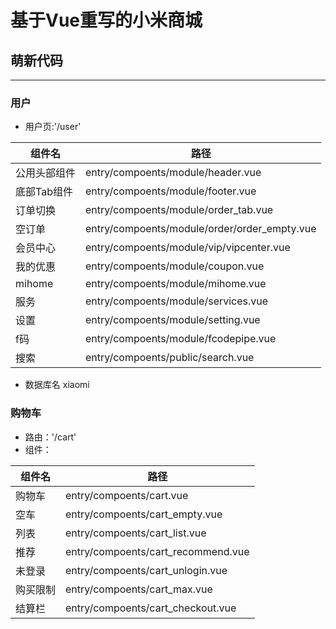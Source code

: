 # 基于Vue重写的小米商城

## 萌新代码

----

### 用户

* 用户页:'/user'

|组件名|路径|
|-|-|
|公用头部组件|entry/compoents/module/header.vue|
|底部Tab组件|entry/compoents/module/footer.vue|
|订单切换|entry/compoents/module/order_tab.vue|
|空订单|entry/compoents/module/order/order_empty.vue|
|会员中心|entry/compoents/module/vip/vipcenter.vue|
|我的优惠|entry/compoents/module/coupon.vue|
|mihome|entry/compoents/module/mihome.vue|
|服务|entry/compoents/module/services.vue|
|设置|entry/compoents/module/setting.vue|
|f码|entry/compoents/module/fcodepipe.vue|
|搜索|entry/compoents/public/search.vue|


- 数据库名 xiaomi


### 购物车

* 路由：'/cart'
* 组件：

|组件名|路径|
|-|-|
|购物车|entry/compoents/cart.vue|
|空车|entry/compoents/cart_empty.vue|
|列表|entry/compoents/cart_list.vue|
|推荐|entry/compoents/cart_recommend.vue|
|未登录|entry/compoents/cart_unlogin.vue|
|购买限制|entry/compoents/cart_max.vue|
|结算栏|entry/compoents/cart_checkout.vue|
